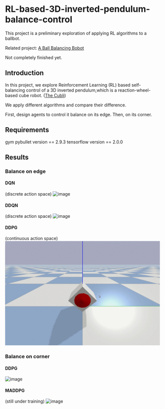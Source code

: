 # RL-based-3D-inverted-pendulum-balance-control
This project is a preliminary exploration of applying RL algorithms to a ballbot.


Related project: [A Ball Balancing Bobot](https://github.com/Pang-Yatian/A-Ball-Balacicng-Robot) 


Not completely finished yet.

## Introduction
In this project, we explore Reinforcement Learning (RL) based self-balancing control of a 3D inverted pendulum,which is a reaction-wheel-based cube robot. ([The Cubli](https://idsc.ethz.ch/research-dandrea/research-projects/archive/cubli.html))


We apply different algorithms and compare their difference.

First, design agents to control it balance on its edge. Then, on its corner.

## Requirements
gym
pybullet     version == 2.9.3
tensorflow   version == 2.0.0
 
## Results
### Balance on edge

#### DQN
(discrete action space)
![image](/gif/DQN.gif)
#### DDQN
(discrete action space)
![image](/gif/DDQN.gif)
#### DDPG
(continuous action space)
![image](/gif/DDPG.gif)

### Balance on corner
#### DDPG
![image](/gif/DDPG_corner.gif)

#### MADDPG
(still under training)
![image](/gif/MADDPG.gif)
